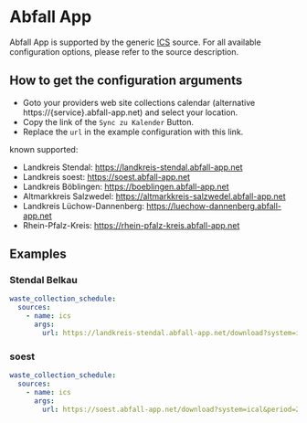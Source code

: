 # Abfall App

Abfall App is supported by the generic [ICS](/doc/source/ics.md) source. For all available configuration options, please refer to the source description.


## How to get the configuration arguments

- Goto your providers web site collections calendar (alternative https://{service}.abfall-app.net) and select your location.  
- Copy the link of the `Sync zu Kalender` Button.
- Replace the `url` in the example configuration with this link.

known supported:
- Landkreis Stendal: <https://landkreis-stendal.abfall-app.net>
- Landkreis soest: <https://soest.abfall-app.net>
- Landkreis Böblingen: <https://boeblingen.abfall-app.net>
- Altmarkkreis Salzwedel: <https://altmarkkreis-salzwedel.abfall-app.net>
- Landkreis Lüchow-Dannenberg: <https://luechow-dannenberg.abfall-app.net>
- Rhein-Pfalz-Kreis: <https://rhein-pfalz-kreis.abfall-app.net>

## Examples

### Stendal Belkau

```yaml
waste_collection_schedule:
  sources:
    - name: ics
      args:
        url: https://landkreis-stendal.abfall-app.net/download?system=ical&period=2&district=1321&categories=&view=month
```
### soest

```yaml
waste_collection_schedule:
  sources:
    - name: ics
      args:
        url: https://soest.abfall-app.net/download?system=ical&period=2&street=24260&categories=&view=month
```
